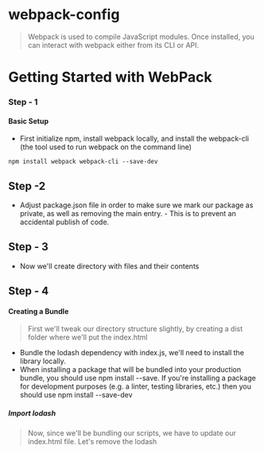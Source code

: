 # webpack-config
> Webpack is used to compile JavaScript modules. Once installed, you can interact with webpack either from its CLI or API. 

# Getting Started with WebPack

### Step - 1

#### Basic Setup
-  First initialize npm, install webpack locally, and install the webpack-cli (the tool used to run webpack on the command line)

```
npm install webpack webpack-cli --save-dev
```

## Step -2 
- Adjust package.json file in order to make sure we mark our package as private, as well as removing the main entry. - This is to prevent an accidental publish of code. 

## Step - 3
- Now we'll create directory with files and their contents

## Step - 4 

#### Creating a Bundle
> First we'll tweak our directory structure slightly, by creating a dist folder where we'll put the index.html
- Bundle the lodash dependency with index.js, we'll need to install the library locally.
- When installing a package that will be bundled into your production bundle, you should use npm install --save. If you're installing a package for development purposes (e.g. a linter, testing libraries, etc.) then you should use npm install --save-dev

##### Import lodash
> Now, since we'll be bundling our scripts, we have to update our index.html file. Let's remove the lodash <script>, as we now import it, and modify the other <script> tag to load the bundle, instead of the raw ./src file:
 
 ```
 npm install --save lodash
 ```

## Step - 5

#### Run WebPack
>  let's run npx webpack, which will take our script at src/index.js as the entry point, and will generate dist/main.js as the output. The npx command, which ships with Node 8.2/npm 5.2.0 or higher, runs the webpack binary (./node_modules/.bin/webpack) of the webpack package we installed in the beginning.
- Open index.html from the dist directory in your browser and, if everything went right, you should see the following text: 'Hello webpack'.

```
 npx webpack
```

## Step - 6
 #### Using a Configuration

 > As of version 4, webpack doesn't require any configuration, but most projects will need a more complex setup, which is why webpack supports a configuration file. This is much more efficient than having to manually type in a lot of commands in the terminal, so let's create one.
 - Run the build again but instead using our new configuration file:

 ```
 npx webpack --config webpack.config.js
 ```
 - A configuration file allows far more flexibility than CLI usage. We can specify loader rules, plugins, resolve options and many other enhancements this way.

 ## Step - 7

 #### NPM Scripts
 > Given it's not particularly fun to run a local copy of webpack from the CLI.
 - Set up a little shortcut by adding npm script on package.json file
 - Now the npm run build command can be used in place of the npx command used earlier. 
 - Note that within scripts we can reference locally installed npm packages by name the same way we did with npx. 
 - Run the command and see if your script alias works:
  
  ```
  npx run build
  ```

  # Setting up HtmlWebpackPlugin
  > All the distribution files will be placed in /dist directory. 
  > Files should not manually be created in the /dist folder, as there's a risk they will be overwritten. 
  > Therefore, install the HtmlWebpackPlugin to automatically create the index.html file in the /dist directory.

#### Instructions followed
- When creating HTMLWebpackPlugin, [setting up HtmlWebpackPlugin](https://webpack.js.org/guides/output-management/#setting-up-htmlwebpackplugin) intructions and notes were used in setting up this project.

  ## Step - 1

  #### Install webpack.config.js file:

  ```
  npm install --save-dev html-webpack-plugin
  ```